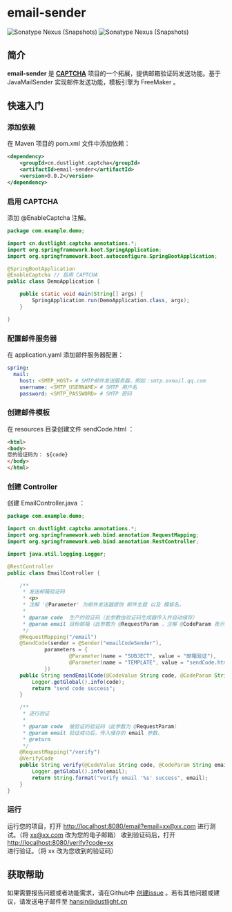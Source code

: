 # email-sender
![Sonatype Nexus (Snapshots)](https://img.shields.io/nexus/r/cn.dustlight.captcha/email-sender?server=https%3A%2F%2Foss.sonatype.org%2F)
![Sonatype Nexus (Snapshots)](https://img.shields.io/nexus/s/cn.dustlight.captcha/email-sender?server=https%3A%2F%2Foss.sonatype.org%2F)

## 简介
**email-sender** 是 **[CAPTCHA](../../)** 项目的一个拓展，提供邮箱验证码发送功能。基于 JavaMailSender 实现邮件发送功能，模板引擎为 FreeMaker 。

## 快速入门
### 添加依赖
在 Maven 项目的 pom.xml 文件中添加依赖：
```xml
<dependency>
    <groupId>cn.dustlight.captcha</groupId>
    <artifactId>email-sender</artifactId>
    <version>0.0.2</version>
</dependency>
```

### 启用 CAPTCHA
添加 @EnableCaptcha 注解。
```java
package com.example.demo;

import cn.dustlight.captcha.annotations.*;
import org.springframework.boot.SpringApplication;
import org.springframework.boot.autoconfigure.SpringBootApplication;

@SpringBootApplication
@EnableCaptcha // 启用 CAPTCHA
public class DemoApplication {

    public static void main(String[] args) {
        SpringApplication.run(DemoApplication.class, args);
    }

}
```

### 配置邮件服务器
在 application.yaml 添加邮件服务器配置：
```yaml
spring:
  mail:
    host: <SMTP_HOST> # SMTP邮件发送服务器，例如：smtp.exmail.qq.com
    username: <SMTP_USERNAME> # SMTP 用户名
    password: <SMTP_PASSWORD> # SMTP 密码
```

### 创建邮件模板
在 resources 目录创建文件 sendCode.html ：
```html
<html>
<body>
您的验证码为： ${code}
</body>
</html>
```

### 创建 Controller
创建 EmailController.java ：
```java
package com.example.demo;

import cn.dustlight.captcha.annotations.*;
import org.springframework.web.bind.annotation.RequestMapping;
import org.springframework.web.bind.annotation.RestController;

import java.util.logging.Logger;

@RestController
public class EmailController {

    /**
     * 发送邮箱验证码
     * <p>
     * 注解 '@Parameter' 为邮件发送器提供 邮件主题 以及 模板名。
     *
     * @param code  生产的验证码（此参数由验证码生成器传入并自动储存）
     * @param email 目标邮箱（此参数为 @RequestParam ，注解 @CodeParam 表示此参数将与验证码一起储存，以便验证成功后取出）
     */
    @RequestMapping("/email")
    @SendCode(sender = @Sender("emailCodeSender"),
            parameters = {
                    @Parameter(name = "SUBJECT", value = "邮箱验证"),
                    @Parameter(name = "TEMPLATE", value = "sendCode.html")
            })
    public String sendEmailCode(@CodeValue String code, @CodeParam String email) {
        Logger.getGlobal().info(code);
        return "send code success";
    }

    /**
     * 进行验证
     *
     * @param code  被验证的验证码（此参数为 @RequestParam）
     * @param email 验证成功后，传入储存的 email 参数。
     * @return
     */
    @RequestMapping("/verify")
    @VerifyCode
    public String verify(@CodeValue String code, @CodeParam String email) {
        Logger.getGlobal().info(email);
        return String.format("verify email '%s' success", email);
    }
}
```

### 运行
运行您的项目，打开 [http://localhost:8080/email?email=xx@xx.com](http://localhost:8080/email?email=xx@xx.com) 进行测试。（将 xx@xx.com 改为您的电子邮箱） 
收到验证码后，打开 [http://localhost:8080/verify?code=xx](http://localhost:8080/verify?code=xx) 进行验证。（将 xx 改为您收到的验证码）

## 获取帮助
如果需要报告问题或者功能需求，请在Github中 [创建issue](https://github.com/dustlight-cn/captcha/issues/new) 。若有其他问题或建议，请发送电子邮件至 [hansin@dustlight.cn](mailto:hansin@dustlight.cn)